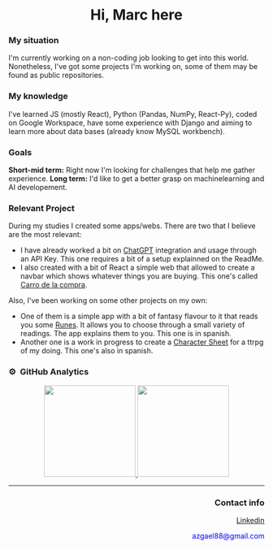 <h1 align="center" >Hi, Marc here</h1>

### My situation
I'm currently working on a non-coding job looking to get into this world. Nonetheless, I've got some projects I'm working on, some of them may be found as public repositories. 

### My knowledge
I've learned JS (mostly React), Python (Pandas, NumPy, React-Py), coded on Google Workspace, have some experience with Django and aiming to learn more about data bases (already know MySQL workbench).

### Goals
**Short-mid term:** Right now I'm looking for challenges that help me gather experience.
**Long term:** I'd like to get a better grasp on machinelearning and AI developement. 

### Relevant Project
During my studies I created some apps/webs. There are two that I believe are the most relevant:
* I have already worked a bit on <a href="https://github.com/MMRos/ChatGPT_Python">ChatGPT</a> integration and usage through an API Key. This one requires a bit of a setup explainned on the ReadMe.  
* I also created with a bit of React a simple web that allowed to create a navbar which shows whatever things you are buying. This one's called <a href="https://github.com/MMRos/Carro-de-compras">Carro de la compra</a>.

Also, I've been working on some other projects on my own:
* One of them is a simple app with a bit of fantasy flavour to it that reads you some <a href="https://github.com/MMRos/runes_LN_python">Runes</a>. It allows you to choose through a small variety of readings. The app explains them to you. This one is in spanish.
* Another one is a work in progress to create a <a href="https://github.com/MMRos/Hoja_ln">Character Sheet</a> for a ttrpg of my doing. This one's also in spanish.


### ⚙️ &nbsp;GitHub Analytics

<p align="center">
<a href="https://github.com/MMRos">
  <img height="180em" src="https://github-readme-stats-eight-theta.vercel.app/api?username=MMRos&show_icons=true&theme=algolia&include_all_commits=true&count_private=true"/>
  <img height="180em" src="https://github-readme-stats-eight-theta.vercel.app/api/top-langs/?username=MMRos&layout=compact&langs_count=8&theme=algolia"/>
</a>
</p>

___
<div align="right" >
<h3>Contact info</h3>
<ul><a href="https://www.linkedin.com/in/marcmr88/">Linkedin</a></ul>
<div style="color:blue">azgael88@gmail.com</div>
</div>
